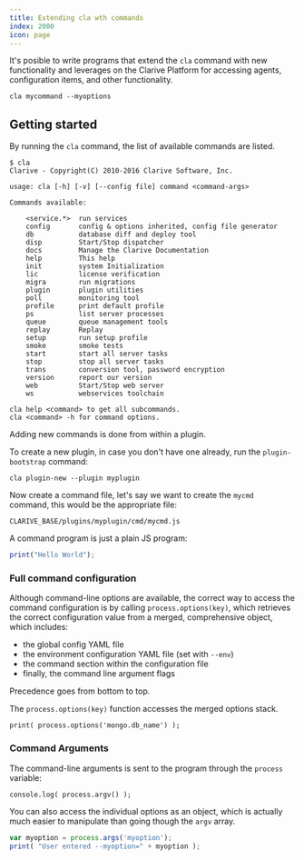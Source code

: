 ```yaml
---
title: Extending cla wth commands
index: 2000
icon: page
---
```


It's posible to write programs that extend the `cla` command with new functionality and leverages on the Clarive
Platform for accessing agents, configuration items, and other functionality.

    cla mycommand --myoptions

## Getting started

By running the `cla` command, the list of available commands are listed.

    $ cla
    Clarive - Copyright(C) 2010-2016 Clarive Software, Inc.

    usage: cla [-h] [-v] [--config file] command <command-args>

    Commands available:

        <service.*>  run services
        config       config & options inherited, config file generator
        db           database diff and deploy tool
        disp         Start/Stop dispatcher
        docs         Manage the Clarive Documentation
        help         This help
        init         system Initialization
        lic          license verification
        migra        run migrations
        plugin       plugin utilities
        poll         monitoring tool
        profile      print default profile
        ps           list server processes
        queue        queue management tools
        replay       Replay
        setup        run setup profile
        smoke        smoke tests
        start        start all server tasks
        stop         stop all server tasks
        trans        conversion tool, password encryption
        version      report our version
        web          Start/Stop web server
        ws           webservices toolchain

    cla help <command> to get all subcommands.
    cla <command> -h for command options.

Adding new commands is done from within a plugin.

To create a new plugin, in case you don't have one already, run the `plugin-bootstrap` command:

    cla plugin-new --plugin myplugin

Now create a command file, let's say we want to create the `mycmd` command, this would be the appropriate file:

    CLARIVE_BASE/plugins/myplugin/cmd/mycmd.js

A command program is just a plain JS program:

```javascript
print("Hello World");
```

### Full command configuration

Although command-line options are available, the correct way to access the command configuration is by calling
`process.options(key)`, which retrieves the correct configuration value from a merged, comprehensive object, which
includes:

- the global config YAML file
- the environment configuration YAML file (set with `--env`)
- the command section within the configuration file
- finally, the command line argument flags

Precedence goes from bottom to top.

The `process.options(key)` function accesses the merged
options stack.

    print( process.options('mongo.db_name') );

### Command Arguments

The command-line arguments is sent to the program through the `process` variable:

    console.log( process.argv() );

You can also access the individual options as an object, which is actually much easier to manipulate than going though
the `argv` array.

```javascript
var myoption = process.args('myoption');
print( "User entered --myoption=" + myoption );
```
